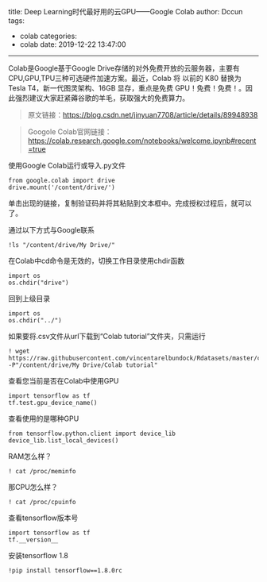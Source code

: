title: Deep Learning时代最好用的云GPU——Google Colab
author: Dccun
tags:
  - colab
categories:
  - colab
date: 2019-12-22 13:47:00
---
Colab是Google基于Google Drive存储的对外免费开放的云服务器，主要有CPU,GPU,TPU三种可选硬件加速方案。最近，Colab 将 以前的 K80 替换为 Tesla T4，新一代图灵架构、16GB 显存，重点是免费 GPU！免费！免费！。因此强烈建议大家赶紧薅谷歌的羊毛，获取强大的免费算力。
>原文链接：https://blog.csdn.net/jinyuan7708/article/details/89948938

<!--more-->

>Googole Colab官网链接：https://colab.research.google.com/notebooks/welcome.ipynb#recent=true

使用Google Colab运行或导入.py文件
```
from google.colab import drive
drive.mount('/content/drive/')
```

单击出现的链接，复制验证码并将其粘贴到文本框中。完成授权过程后，就可以了。

通过以下方式与Google联系
```
!ls "/content/drive/My Drive/"
```

在Colab中cd命令是无效的，切换工作目录使用chdir函数
```
import os
os.chdir("drive")
```

回到上级目录
```
import os
os.chdir("../")
```

如果要将.csv文件从url下载到“Colab tutorial”文件夹，只需运行
```
! wget https://raw.githubusercontent.com/vincentarelbundock/Rdatasets/master/csv/datasets/Titanic.csv -P"/content/drive/My Drive/Colab tutorial"
```

查看您当前是否在Colab中使用GPU
```
import tensorflow as tf
tf.test.gpu_device_name()
```

查看使用的是哪种GPU
```
from tensorflow.python.client import device_lib
device_lib.list_local_devices()
```

RAM怎么样？
```
! cat /proc/meminfo
```

那CPU怎么样？
```
! cat /proc/cpuinfo
```

查看tensorflow版本号
```
import tensorflow as tf
tf.__version__
```

安装tensorflow 1.8
```
!pip install tensorflow==1.8.0rc 
```

